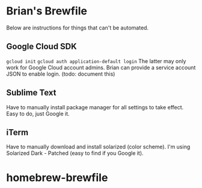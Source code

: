 # Brian's Brewfile

Below are instructions for things that can't be automated.

## Google Cloud SDK

`gcloud init`
`gcloud auth application-default login`
The latter may only work for Google Cloud account admins. Brian can provide a
service account JSON to enable login. (todo: document this)

## Sublime Text

Have to manually install package manager for all settings to take effect. Easy
to do, just Google it.

## iTerm

Have to manually download and install solarized (color scheme). I'm using
Solarized Dark - Patched (easy to find if you Google it).
# homebrew-brewfile
